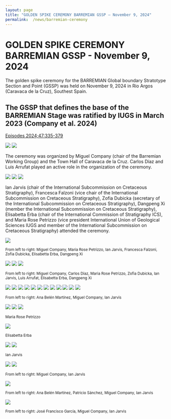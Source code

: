 ```yaml
---
layout: page
title: "GOLDEN SPIKE CEREMONY BARREMIAN GSSP – November 9, 2024"
permalink:  /news/barremian-ceremony
---
```

# GOLDEN SPIKE CEREMONY BARREMIAN GSSP - November 9, 2024

The golden spike ceremony for the BARREMIAN Global boundary Stratotype Section and Point (GSSP) was held on November 9, 2024 in Rio Argos (Caravaca de la Cruz), Southest Spain.

## The GSSP that defines the base of the BARREMIAN Stage was ratified by IUGS in March 2023 (Company et al. 2024) 
[Episodes 2024;47:335-379]( https://doi.org/10.18814/epiiugs/2023/02330)

![](https://stratigraphy.org/subcommission-cretaceous/images/barremiannail1.jpg)
![](https://stratigraphy.org/subcommission-cretaceous/images/barremiannail2.jpg)

The ceremony was organized by Miguel Company (chair of the Barremian Working Group) and the Town Hall of Caravaca de la Cruz. Carlos Díaz and Luis Arrufat played an active role in the organization of the ceremony.

![](https://stratigraphy.org/subcommission-cretaceous/images/barremiannail5a.jpg)
![](https://stratigraphy.org/subcommission-cretaceous/images/barremiannail6.jpg)
![](https://stratigraphy.org/subcommission-cretaceous/images/barremiannail4.jpg)

Ian Jarvis (chair of the International Subcommission on Cretaceous Stratigraphy), Francesca Falzoni (vice chair of the International Subcommission on Cretaceous Stratigraphy), Zofia Dubicka (secretary of the International Subcommission on Cretaceous Stratigraphy), Dangpeng Xi (member the International Subcommission on Cretaceous Stratigraphy), Elisabetta Erba (chair of the International Commission of Stratigraphy ICS), and Maria Rose Petrizzo (vice president International Union of Geological Sciences IUGS and member of the International Subcommission on Cretaceous Stratigraphy) attended the ceremony. 

![](https://stratigraphy.org/subcommission-cretaceous/images/barremiannail7.jpg)
<p style="font-size:smaller;"> From left to right: Miguel Company, Maria Rose Petrizzo, Ian Jarvis, Francesca Falzoni,  Zofia Dubicka, Elisabetta Erba, Dangpeng Xi</p>

![](https://stratigraphy.org/subcommission-cretaceous/images/barremiannail8.jpg)
![](https://stratigraphy.org/subcommission-cretaceous/images/barremiannail9.jpg)
![](https://stratigraphy.org/subcommission-cretaceous/images/barremiannail10.jpg)
<p style="font-size:smaller;"> From left to right: Miguel Company, Carlos Díaz, Maria Rose Petrizzo, Zofia Dubicka, Ian Jarvis, Luis Arrufat,  Elisabetta Erba, Dangpeng Xi</p>

![](https://stratigraphy.org/subcommission-cretaceous/images/barremiannail11.jpg)
![](https://stratigraphy.org/subcommission-cretaceous/images/barremiannail12.jpeg)
![](https://stratigraphy.org/subcommission-cretaceous/images/barremiannail13.jpeg)
![](https://stratigraphy.org/subcommission-cretaceous/images/barremiannail14.jpeg)
![](https://stratigraphy.org/subcommission-cretaceous/images/barremiannail15.jpeg)
![](https://stratigraphy.org/subcommission-cretaceous/images/barremiannail16.jpg)
![](https://stratigraphy.org/subcommission-cretaceous/images/barremiannail16a.jpg)
![](https://stratigraphy.org/subcommission-cretaceous/images/barremiannail17.jpg)
![](https://stratigraphy.org/subcommission-cretaceous/images/barremiannail18.jpg)
![](https://stratigraphy.org/subcommission-cretaceous/images/barremiannail19.jpg)
![](https://stratigraphy.org/subcommission-cretaceous/images/barremiannail20a.jpg)
![](https://stratigraphy.org/subcommission-cretaceous/images/barremiannail21.jpg)
<p style="font-size:smaller;"> From left to right: Ana Belén Martínez, Miguel Company, Ian Jarvis
  
![](https://stratigraphy.org/subcommission-cretaceous/images/barremiannail22.jpg)
![](https://stratigraphy.org/subcommission-cretaceous/images/barremiannail23.jpg)
![](https://stratigraphy.org/subcommission-cretaceous/images/barremiannail23a.jpg)
<p style="font-size:smaller;"> Maria Rose Petrizzo
  
![](https://stratigraphy.org/subcommission-cretaceous/images/barremiannail24.jpg)
<p style="font-size:smaller;"> Elisabetta Erba
  
![](https://stratigraphy.org/subcommission-cretaceous/images/barremiannail25.jpg)
![](https://stratigraphy.org/subcommission-cretaceous/images/barremiannail25a.jpeg)
<p style="font-size:smaller;"> Ian Jarvis
  
![](https://stratigraphy.org/subcommission-cretaceous/images/barremiannail25b.jpg)
![](https://stratigraphy.org/subcommission-cretaceous/images/barremiannail26.jpg)
<p style="font-size:smaller;"> From left to right: Miguel Company, Ian Jarvis
  
![](https://stratigraphy.org/subcommission-cretaceous/images/barremiannail26a.jpg)
<p style="font-size:smaller;"> From left to right: Ana Belén Martínez, Patricio Sánchez, Miguel Company, Ian Jarvis
  
![](https://stratigraphy.org/subcommission-cretaceous/images/barremiannail27.jpg)
<p style="font-size:smaller;"> From left to right: José Francisco García, Miguel Company, Ian Jarvis




